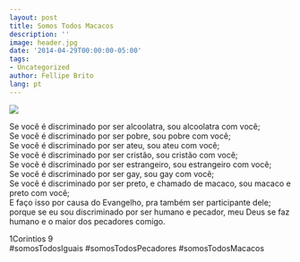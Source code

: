 ```yaml
---
layout: post
title: Somos Todos Macacos
description: ''
image: header.jpg
date: '2014-04-29T00:00:00-05:00'
tags:
- Uncategorized
author: Fellipe Brito
lang: pt
---
```


![](http://1.bp.blogspot.com/-uvOiZLSo7Xw/TZYXhy5F9tI/AAAAAAAAE8A/Uzy0x_Klk6g/s1600/WEARE.jpg)

Se você é discriminado por ser alcoolatra, sou alcoolatra com você;  
Se você é discriminado por ser pobre, sou pobre com você;  
Se você é discriminado por ser ateu, sou ateu com você;  
Se você é discriminado por ser cristão, sou cristão com você;  
Se você é discriminado por ser estrangeiro, sou estrangeiro com você;  
Se você é discriminado por ser gay, sou gay com você;  
Se você é discriminado por ser preto, e chamado de macaco, sou macaco e preto
com você;  
E faço isso por causa do Evangelho, pra também ser participante dele;  
porque se eu sou discriminado por ser humano e pecador, meu Deus se faz humano
e o maior dos pecadores comigo.

1Corintios 9  
#somosTodosIguais #somosTodosPecadores #somosTodosMacacos

